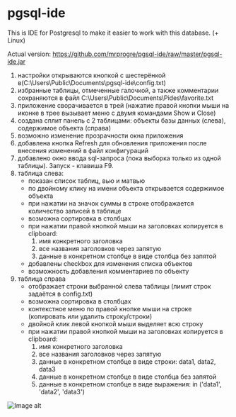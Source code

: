 # pgsql-ide
This is IDE for Postgresql to make it easier to work with this database. (+ Linux)

Actual version:
https://github.com/mrprogre/pgsql-ide/raw/master/pgsql-ide.jar

1) настройки открываются кнопкой с шестерёнкой в(C:\Users\Public\Documents\pgsql-ide\config.txt)
2) избранные таблицы, отмеченные галочкой, а также комментарии сохраняются в файл C:\Users\Public\Documents\Pides\favorite.txt
3) приложение сворачивается в трей (нажатие правой кнопки мыши на иконке в трее 
   вызывает меню с двумя командами Show и Close)
4) создана сплит панель с 2 таблицами: объекты базы данных (слева), содержимое объекта (справа)
5) возможно изменение прозрачности окна приложения
6) добавлена кнопка Refresh для обновления приложения после внесения изменений в файл конфигураций
7) добавлено окно ввода sql-запроса (пока выборка только из одной таблицы). Запуск - клавиша F9.
8) таблица слева:
    - показан список таблиц, вью и матвью
    - по двойному клику на имени объекта открывается содержимое объекта
    - при нажатии на значок суммы в строке отображается количество записей в таблице    
    - возможна сортировка в столбцах
    - при нажатии правой кнопкой мыши на заголовках копируется в clipboard: 
        1) имя конкретного заголовка
        2) все названия заголовков через запятую
        3) данные в конкретном столбце в виде столбца без запятой
    - добавлены checkbox для изменения списка объектов
    - возможность добавления комментариев по объекту
9) таблица справа
    - отображает строки выбранной слева таблицы (лимит строк задаётся в config.txt)
    - возможна сортировка в столбцах
    - контекстное меню по правой кнопке мыши на строке (копировать или удалить строку/строки)
    - двойной клик левой кнопкой мыши выделяет всю строку
    - при нажатии правой кнопкой мыши на заголовках копируется в clipboard: 
        1) имя конкретного заголовка
        2) все названия заголовков через запятую
        3) данные в конкретном столбце в виде строки: data1, data2, data3
        4) данные в конкретном столбце в виде столбца без запятой
        5) данные в конкретном столбце в виде выражения: in ('data1', 'data2', 'data3')
        
![Image alt](https://github.com/mrprogre/Pides/blob/master/gui.png)
